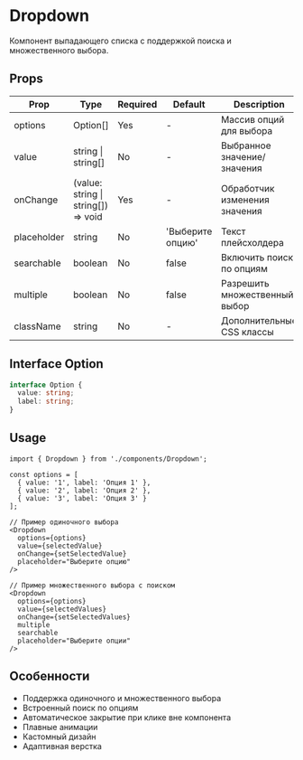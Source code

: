 # Dropdown

Компонент выпадающего списка с поддержкой поиска и множественного выбора.

## Props

| Prop | Type | Required | Default | Description |
|------|------|----------|---------|-------------|
| options | Option[] | Yes | - | Массив опций для выбора |
| value | string \| string[] | No | - | Выбранное значение/значения |
| onChange | (value: string \| string[]) => void | Yes | - | Обработчик изменения значения |
| placeholder | string | No | 'Выберите опцию' | Текст плейсхолдера |
| searchable | boolean | No | false | Включить поиск по опциям |
| multiple | boolean | No | false | Разрешить множественный выбор |
| className | string | No | - | Дополнительные CSS классы |

## Interface Option

```typescript
interface Option {
  value: string;
  label: string;
}
```

## Usage

```tsx
import { Dropdown } from './components/Dropdown';

const options = [
  { value: '1', label: 'Опция 1' },
  { value: '2', label: 'Опция 2' },
  { value: '3', label: 'Опция 3' }
];

// Пример одиночного выбора
<Dropdown
  options={options}
  value={selectedValue}
  onChange={setSelectedValue}
  placeholder="Выберите опцию"
/>

// Пример множественного выбора с поиском
<Dropdown
  options={options}
  value={selectedValues}
  onChange={setSelectedValues}
  multiple
  searchable
  placeholder="Выберите опции"
/>
```

## Особенности

- Поддержка одиночного и множественного выбора
- Встроенный поиск по опциям
- Автоматическое закрытие при клике вне компонента
- Плавные анимации
- Кастомный дизайн
- Адаптивная верстка 